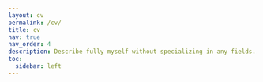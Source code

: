 ```yaml
---
layout: cv
permalink: /cv/
title: cv
nav: true
nav_order: 4
description: Describe fully myself without specializing in any fields.
toc:
  sidebar: left
---
```

